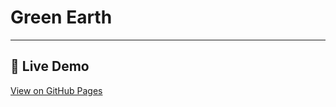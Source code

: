 # Green Earth

---

## 🚀 Live Demo
[View on GitHub Pages](https://shariar-ahamed.github.io/Green-Earth)